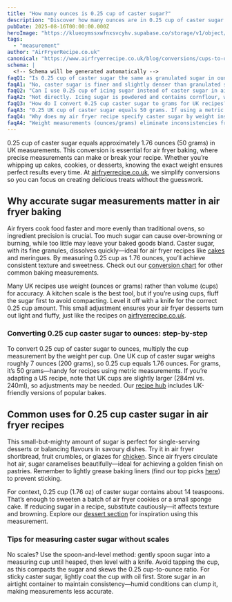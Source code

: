 ```yaml
---
title: "How many ounces is 0.25 cup of caster sugar?"
description: "Discover how many ounces are in 0.25 cup of caster sugar with our easy UK conversion guide—perfect for air fryer baking!"
pubDate: 2025-08-16T00:00:00.000Z
heroImage: "https://klueoymssxwfnxsvcyhv.supabase.co/storage/v1/object/public/Shmucket/how-many-ounces-is-025-cup-caster-sugar.webp"
tags:
  - "measurement"
author: "AirFryerRecipe.co.uk"
canonical: "https://www.airfryerrecipe.co.uk/blog/conversions/cups-to-ounces/how-many-ounces-is-025-cup-caster-sugar"
schema: |
  <!-- Schema will be generated automatically -->
faqQ1: "Is 0.25 cup of caster sugar the same as granulated sugar in ounces?"
faqA1: "No, caster sugar is finer and slightly denser than granulated sugar. While 0.25 cup of caster sugar weighs 1.76 oz, granulated sugar is closer to 1.5 oz for the same volume. Always check your recipe—some air fryer bakes rely on caster sugar’s quick-dissolving properties."
faqQ2: "Can I use 0.25 cup of icing sugar instead of caster sugar in air fryer recipes?"
faqA2: "Not directly. Icing sugar is powdered and contains cornflour, which affects texture. For 0.25 cup caster sugar (1.76 oz), use 1.5 oz icing sugar plus 1 tsp liquid. However, this may alter crispiness in air fryer bakes like cookies."
faqQ3: "How do I convert 0.25 cup caster sugar to grams for UK recipes?"
faqA3: "0.25 UK cup of caster sugar equals 50 grams. If using a metric recipe, this conversion ensures accuracy. For air fryer baking, grams are often preferred—they’re more precise than volume measurements, especially for delicate desserts."
faqQ4: "Why does my air fryer recipe specify caster sugar by weight instead of cups?"
faqA4: "Weight measurements (ounces/grams) eliminate inconsistencies from how sugar is packed into cups. Air fryers’ intense heat means even small measurement errors can lead to over-browning or uneven cooking. Scales guarantee reliability, especially for fussy bakes like soufflés."
---
```

<p>0.25 cup of caster sugar equals approximately 1.76 ounces (50 grams) in UK measurements. This conversion is essential for air fryer baking, where precise measurements can make or break your recipe. Whether you’re whipping up cakes, cookies, or desserts, knowing the exact weight ensures perfect results every time. At <a href=https://www.airfryerrecipe.co.uk>airfryerrecipe.co.uk</a>, we simplify conversions so you can focus on creating delicious treats without the guesswork.</p>

<h2>Why accurate sugar measurements matter in air fryer baking</h2>  
<p>Air fryers cook food faster and more evenly than traditional ovens, so ingredient precision is crucial. Too much sugar can cause over-browning or burning, while too little may leave your baked goods bland. Caster sugar, with its fine granules, dissolves quickly—ideal for air fryer recipes like <a href=https://www.airfryerrecipe.co.uk/recipe-category/cakes>cakes</a> and meringues. By measuring 0.25 cup as 1.76 ounces, you’ll achieve consistent texture and sweetness. Check out our <a href=https://www.airfryerrecipe.co.uk/air-fryer-conversion-chart>conversion chart</a> for other common baking measurements.</p>  

<p>Many UK recipes use weight (ounces or grams) rather than volume (cups) for accuracy. A kitchen scale is the best tool, but if you’re using cups, fluff the sugar first to avoid compacting. Level it off with a knife for the correct 0.25 cup amount. This small adjustment ensures your air fryer desserts turn out light and fluffy, just like the recipes on <a href=https://www.airfryerrecipe.co.uk>airfryerrecipe.co.uk</a>.</p>  

<h3>Converting 0.25 cup caster sugar to ounces: step-by-step</h3>  
<p>To convert 0.25 cup of caster sugar to ounces, multiply the cup measurement by the weight per cup. One UK cup of caster sugar weighs roughly 7 ounces (200 grams), so 0.25 cup equals 1.76 ounces. For grams, it’s 50 grams—handy for recipes using metric measurements. If you’re adapting a US recipe, note that UK cups are slightly larger (284ml vs. 240ml), so adjustments may be needed. Our <a href=https://www.airfryerrecipe.co.uk/recipes>recipe hub</a> includes UK-friendly versions of popular bakes.</p>  

<h2>Common uses for 0.25 cup caster sugar in air fryer recipes</h2>  
<p>This small-but-mighty amount of sugar is perfect for single-serving desserts or balancing flavours in savoury dishes. Try it in air fryer shortbread, fruit crumbles, or glazes for <a href=https://www.airfryerrecipe.co.uk/recipe-category/chicken>chicken</a>. Since air fryers circulate hot air, sugar caramelises beautifully—ideal for achieving a golden finish on pastries. Remember to lightly grease baking liners (find our top picks <a href=https://www.airfryerrecipe.co.uk/air-fryer-cleaner>here</a>) to prevent sticking.</p>  

<p>For context, 0.25 cup (1.76 oz) of caster sugar contains about 14 teaspoons. That’s enough to sweeten a batch of air fryer cookies or a small sponge cake. If reducing sugar in a recipe, substitute cautiously—it affects texture and browning. Explore our <a href=https://www.airfryerrecipe.co.uk/recipe-category/dessert>dessert section</a> for inspiration using this measurement.</p>  

<h3>Tips for measuring caster sugar without scales</h3>  
<p>No scales? Use the spoon-and-level method: gently spoon sugar into a measuring cup until heaped, then level with a knife. Avoid tapping the cup, as this compacts the sugar and skews the 0.25 cup-to-ounce ratio. For sticky caster sugar, lightly coat the cup with oil first. Store sugar in an airtight container to maintain consistency—humid conditions can clump it, making measurements less accurate.</p>
